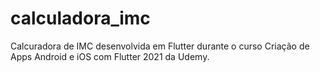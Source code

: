 # calculadora_imc

Calcuradora de IMC desenvolvida em Flutter durante o curso Criação de Apps Android e iOS com Flutter 2021 da Udemy.
